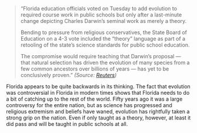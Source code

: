 > “Florida education officials voted on Tuesday to add evolution to required course work in public schools but only after a last-minute change depicting Charles Darwin’s seminal work as merely a theory.
> 
> Bending to pressure from religious conservatives, the State Board of Education on a 4-3 vote included the “theory” language as part of a retooling of the state’s science standards for public school education.
> 
> The compromise would require teaching that Darwin’s proposal — that natural selection has driven the evolution of many species from a few common ancestors over billions of years — has yet to be conclusively proven.” *(Source: [Reuters](http://www.reuters.com/article/scienceNews/idUSN1929595320080219))*

Florida appears to be quite backwards in its thinking. The fact that evolution was controversial in Florida in modern times shows that Florida needs to do a bit of catching up to the rest of the world. Fifty years ago it was a large controversy for the entire nation, but as science has progressed and religious extremism and beliefs have waned, evolution has rightfully taken a strong grip on the nation. Even if only taught as a theory, however, at least it did pass and will be taught in public schools at all.